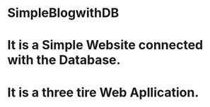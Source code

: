 # SimpleBlogwithDB


# It is a Simple Website connected with the Database.
# It is a three tire Web Apllication.
